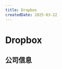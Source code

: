 ```yaml
---
title: Dropbox
createdDate: 2025-03-22
---
```


# Dropbox

## 公司信息

<DirectHireCompanyTable state="california" city="san-francisco" companyJsonFileName="dropbox" />